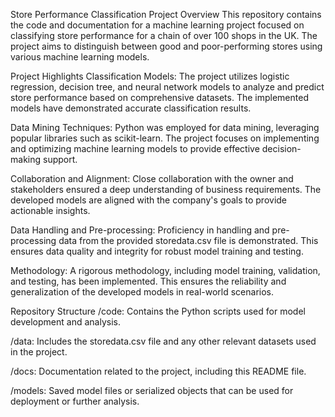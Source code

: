 Store Performance Classification Project
Overview
This repository contains the code and documentation for a machine learning project focused on classifying store performance for a chain of over 100 shops in the UK. The project aims to distinguish between good and poor-performing stores using various machine learning models.

Project Highlights
Classification Models: The project utilizes logistic regression, decision tree, and neural network models to analyze and predict store performance based on comprehensive datasets. The implemented models have demonstrated accurate classification results.

Data Mining Techniques: Python was employed for data mining, leveraging popular libraries such as scikit-learn. The project focuses on implementing and optimizing machine learning models to provide effective decision-making support.

Collaboration and Alignment: Close collaboration with the owner and stakeholders ensured a deep understanding of business requirements. The developed models are aligned with the company's goals to provide actionable insights.

Data Handling and Pre-processing: Proficiency in handling and pre-processing data from the provided storedata.csv file is demonstrated. This ensures data quality and integrity for robust model training and testing.

Methodology: A rigorous methodology, including model training, validation, and testing, has been implemented. This ensures the reliability and generalization of the developed models in real-world scenarios.

Repository Structure
/code: Contains the Python scripts used for model development and analysis.

/data: Includes the storedata.csv file and any other relevant datasets used in the project.

/docs: Documentation related to the project, including this README file.

/models: Saved model files or serialized objects that can be used for deployment or further analysis.

